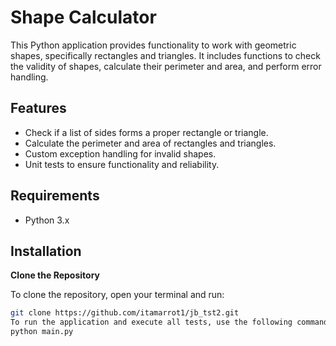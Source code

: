 # Shape Calculator

This Python application provides functionality to work with geometric shapes, specifically rectangles and triangles. It includes functions to check the validity of shapes, calculate their perimeter and area, and perform error handling. 

## Features

- Check if a list of sides forms a proper rectangle or triangle.
- Calculate the perimeter and area of rectangles and triangles.
- Custom exception handling for invalid shapes.
- Unit tests to ensure functionality and reliability.

## Requirements

- Python 3.x

## Installation

 **Clone the Repository**

   To clone the repository, open your terminal and run:

   ```bash
   git clone https://github.com/itamarrot1/jb_tst2.git
To run the application and execute all tests, use the following command:
python main.py
